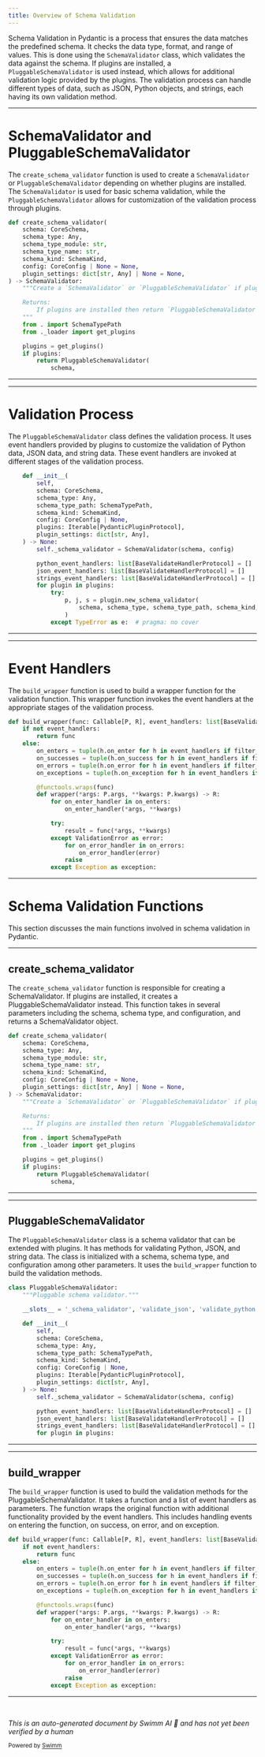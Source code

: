 ```yaml
---
title: Overview of Schema Validation
---
```

Schema Validation in Pydantic is a process that ensures the data matches the predefined schema. It checks the data type, format, and range of values. This is done using the `SchemaValidator` class, which validates the data against the schema. If plugins are installed, a `PluggableSchemaValidator` is used instead, which allows for additional validation logic provided by the plugins. The validation process can handle different types of data, such as JSON, Python objects, and strings, each having its own validation method.

<SwmSnippet path="/pydantic/plugin/_schema_validator.py" line="21">

---

# SchemaValidator and PluggableSchemaValidator

The `create_schema_validator` function is used to create a `SchemaValidator` or `PluggableSchemaValidator` depending on whether plugins are installed. The `SchemaValidator` is used for basic schema validation, while the `PluggableSchemaValidator` allows for customization of the validation process through plugins.

```python
def create_schema_validator(
    schema: CoreSchema,
    schema_type: Any,
    schema_type_module: str,
    schema_type_name: str,
    schema_kind: SchemaKind,
    config: CoreConfig | None = None,
    plugin_settings: dict[str, Any] | None = None,
) -> SchemaValidator:
    """Create a `SchemaValidator` or `PluggableSchemaValidator` if plugins are installed.

    Returns:
        If plugins are installed then return `PluggableSchemaValidator`, otherwise return `SchemaValidator`.
    """
    from . import SchemaTypePath
    from ._loader import get_plugins

    plugins = get_plugins()
    if plugins:
        return PluggableSchemaValidator(
            schema,
```

---

</SwmSnippet>

<SwmSnippet path="/pydantic/plugin/_schema_validator.py" line="58">

---

# Validation Process

The `PluggableSchemaValidator` class defines the validation process. It uses event handlers provided by plugins to customize the validation of Python data, JSON data, and string data. These event handlers are invoked at different stages of the validation process.

```python
    def __init__(
        self,
        schema: CoreSchema,
        schema_type: Any,
        schema_type_path: SchemaTypePath,
        schema_kind: SchemaKind,
        config: CoreConfig | None,
        plugins: Iterable[PydanticPluginProtocol],
        plugin_settings: dict[str, Any],
    ) -> None:
        self._schema_validator = SchemaValidator(schema, config)

        python_event_handlers: list[BaseValidateHandlerProtocol] = []
        json_event_handlers: list[BaseValidateHandlerProtocol] = []
        strings_event_handlers: list[BaseValidateHandlerProtocol] = []
        for plugin in plugins:
            try:
                p, j, s = plugin.new_schema_validator(
                    schema, schema_type, schema_type_path, schema_kind, config, plugin_settings
                )
            except TypeError as e:  # pragma: no cover
```

---

</SwmSnippet>

<SwmSnippet path="/pydantic/plugin/_schema_validator.py" line="95">

---

# Event Handlers

The `build_wrapper` function is used to build a wrapper function for the validation function. This wrapper function invokes the event handlers at the appropriate stages of the validation process.

```python
def build_wrapper(func: Callable[P, R], event_handlers: list[BaseValidateHandlerProtocol]) -> Callable[P, R]:
    if not event_handlers:
        return func
    else:
        on_enters = tuple(h.on_enter for h in event_handlers if filter_handlers(h, 'on_enter'))
        on_successes = tuple(h.on_success for h in event_handlers if filter_handlers(h, 'on_success'))
        on_errors = tuple(h.on_error for h in event_handlers if filter_handlers(h, 'on_error'))
        on_exceptions = tuple(h.on_exception for h in event_handlers if filter_handlers(h, 'on_exception'))

        @functools.wraps(func)
        def wrapper(*args: P.args, **kwargs: P.kwargs) -> R:
            for on_enter_handler in on_enters:
                on_enter_handler(*args, **kwargs)

            try:
                result = func(*args, **kwargs)
            except ValidationError as error:
                for on_error_handler in on_errors:
                    on_error_handler(error)
                raise
            except Exception as exception:
```

---

</SwmSnippet>

# Schema Validation Functions

This section discusses the main functions involved in schema validation in Pydantic.

<SwmSnippet path="/pydantic/plugin/_schema_validator.py" line="21">

---

## create_schema_validator

The `create_schema_validator` function is responsible for creating a SchemaValidator. If plugins are installed, it creates a PluggableSchemaValidator instead. This function takes in several parameters including the schema, schema type, and configuration, and returns a SchemaValidator object.

```python
def create_schema_validator(
    schema: CoreSchema,
    schema_type: Any,
    schema_type_module: str,
    schema_type_name: str,
    schema_kind: SchemaKind,
    config: CoreConfig | None = None,
    plugin_settings: dict[str, Any] | None = None,
) -> SchemaValidator:
    """Create a `SchemaValidator` or `PluggableSchemaValidator` if plugins are installed.

    Returns:
        If plugins are installed then return `PluggableSchemaValidator`, otherwise return `SchemaValidator`.
    """
    from . import SchemaTypePath
    from ._loader import get_plugins

    plugins = get_plugins()
    if plugins:
        return PluggableSchemaValidator(
            schema,
```

---

</SwmSnippet>

<SwmSnippet path="/pydantic/plugin/_schema_validator.py" line="53">

---

## PluggableSchemaValidator

The `PluggableSchemaValidator` class is a schema validator that can be extended with plugins. It has methods for validating Python, JSON, and string data. The class is initialized with a schema, schema type, and configuration among other parameters. It uses the `build_wrapper` function to build the validation methods.

```python
class PluggableSchemaValidator:
    """Pluggable schema validator."""

    __slots__ = '_schema_validator', 'validate_json', 'validate_python', 'validate_strings'

    def __init__(
        self,
        schema: CoreSchema,
        schema_type: Any,
        schema_type_path: SchemaTypePath,
        schema_kind: SchemaKind,
        config: CoreConfig | None,
        plugins: Iterable[PydanticPluginProtocol],
        plugin_settings: dict[str, Any],
    ) -> None:
        self._schema_validator = SchemaValidator(schema, config)

        python_event_handlers: list[BaseValidateHandlerProtocol] = []
        json_event_handlers: list[BaseValidateHandlerProtocol] = []
        strings_event_handlers: list[BaseValidateHandlerProtocol] = []
        for plugin in plugins:
```

---

</SwmSnippet>

<SwmSnippet path="/pydantic/plugin/_schema_validator.py" line="95">

---

## build_wrapper

The `build_wrapper` function is used to build the validation methods for the PluggableSchemaValidator. It takes a function and a list of event handlers as parameters. The function wraps the original function with additional functionality provided by the event handlers. This includes handling events on entering the function, on success, on error, and on exception.

```python
def build_wrapper(func: Callable[P, R], event_handlers: list[BaseValidateHandlerProtocol]) -> Callable[P, R]:
    if not event_handlers:
        return func
    else:
        on_enters = tuple(h.on_enter for h in event_handlers if filter_handlers(h, 'on_enter'))
        on_successes = tuple(h.on_success for h in event_handlers if filter_handlers(h, 'on_success'))
        on_errors = tuple(h.on_error for h in event_handlers if filter_handlers(h, 'on_error'))
        on_exceptions = tuple(h.on_exception for h in event_handlers if filter_handlers(h, 'on_exception'))

        @functools.wraps(func)
        def wrapper(*args: P.args, **kwargs: P.kwargs) -> R:
            for on_enter_handler in on_enters:
                on_enter_handler(*args, **kwargs)

            try:
                result = func(*args, **kwargs)
            except ValidationError as error:
                for on_error_handler in on_errors:
                    on_error_handler(error)
                raise
            except Exception as exception:
```

---

</SwmSnippet>

&nbsp;

*This is an auto-generated document by Swimm AI 🌊 and has not yet been verified by a human*

<SwmMeta version="3.0.0" repo-id="Z2l0aHViJTNBJTNBREVNTy1weWRhbnRpYyUzQSUzQWdpbGFkbmF2b3Q=" repo-name="DEMO-pydantic" doc-type="overview"><sup>Powered by [Swimm](/)</sup></SwmMeta>
